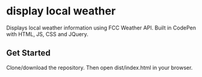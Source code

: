 # display local weather

Displays local weather information using FCC Weather API. Built in CodePen with HTML, JS, CSS and JQuery.

## Get Started

Clone/download the repository. Then open dist/index.html in your browser.


